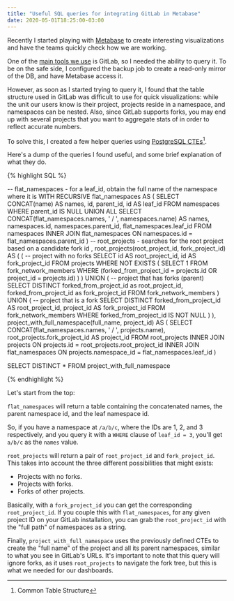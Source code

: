 ```yaml
---
title: "Useful SQL queries for integrating GitLab in Metabase"
date: 2020-05-01T18:25:00-03:00
---
```

Recently I started playing with [Metabase] to create interesting visualizations and have the teams quickly check how we are working.

One of the [main tools we use](https://blog.quadiontech.com/tools-we-use-2016-edition-d91a7ccf95a) is GitLab, so I needed the ability to query it. To be on the safe side, I configured the backup job to create a read-only mirror of the DB, and have Metabase access it.

However, as soon as I started trying to query it, I found that the table structure used in GitLab was difficult to use for quick visualizations: while the unit our users know is their project, projects reside in a namespace, and namespaces can be nested. Also, since GitLab supports forks, you may end up with several projects that you want to aggregate stats of in order to reflect accurate numbers.

To solve this, I created a few helper queries using [PostgreSQL CTEs](https://www.postgresql.org/docs/9.1/queries-with.html)[^CTE].

Here's a dump of the queries I found useful, and some brief explanation of what they do.

{% highlight SQL %}

-- flat_namespaces - for a leaf_id, obtain the full name of the namespace where it is
WITH RECURSIVE flat_namespaces AS (
    SELECT CONCAT(name) AS names, id, parent_id, id AS leaf_id
    FROM namespaces
    WHERE parent_id IS NULL
UNION ALL
    SELECT CONCAT(flat_namespaces.names, ' / ', namespaces.name) AS names, namespaces.id, namespaces.parent_id, flat_namespaces.leaf_id
    FROM namespaces
    INNER JOIN flat_namespaces ON namespaces.id = flat_namespaces.parent_id
)
-- root_projects - searches for the root project based on a candidate fork id
, root_projects(root_project_id, fork_project_id) AS (
    ( -- project with no forks
        SELECT id AS root_project_id, id AS fork_project_id
        FROM projects
        WHERE NOT EXISTS (
            SELECT 1
            FROM fork_network_members
            WHERE (forked_from_project_id = projects.id OR project_id = projects.id)
        )
    )
    UNION
    ( -- project that has forks (parent)
        SELECT DISTINCT forked_from_project_id as root_project_id, forked_from_project_id as fork_project_id
        FROM fork_network_members
    )
    UNION
    ( -- project that is a fork
        SELECT DISTINCT forked_from_project_id AS root_project_id, project_id AS fork_project_id
        FROM fork_network_members
        WHERE forked_from_project_id IS NOT NULL
    )
),
project_with_full_namespace(full_name, project_id) AS (
    SELECT CONCAT(flat_namespaces.names, ' / ', projects.name), root_projects.fork_project_id AS project_id
    FROM root_projects
    INNER JOIN projects ON projects.id = root_projects.root_project_id
    INNER JOIN flat_namespaces ON projects.namespace_id = flat_namespaces.leaf_id
)

SELECT DISTINCT *
FROM project_with_full_namespace

{% endhighlight %}

Let's start from the top:

`flat_namespaces` will return a table containing the concatenated names, the parent namespace id, and the leaf namespace id.

So, if you have a namespace at `/a/b/c`, where the IDs are 1, 2, and 3 respectively, and you query it with a `WHERE` clause of `leaf_id = 3`, you'll get
`a/b/c` as the `names` value.

`root_projects` will return a pair of `root_project_id` and `fork_project_id`. This takes into account the three different possibilities that might exists:

- Projects with no forks.
- Projects with forks.
- Forks of other projects.

Basically, with a `fork_project_id` you can get the corresponding `root_project_id`. If you couple this with `flat_namespaces`, for any given project ID on your GitLab installation, you can grab the `root_project_id` with the "full path" of namespaces as a string.

Finally, `project_with_full_namespace` uses the previously defined CTEs to create the "full name" of the project and all its parent namespaces, similar to what you see in GitLab's URLs. It's important to note that this query will ignore forks, as it uses `root_projects` to navigate the fork tree, but this is what we needed for our dashboards.

[Metabase]: https://www.metabase.com
[^CTE]: Common Table Structure